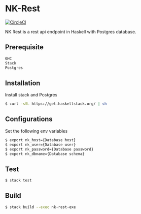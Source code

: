 # NK-Rest

[![CircleCI](https://circleci.com/gh/alexanderobi/nk-rest.svg?style=svg)](https://circleci.com/gh/alexanderobi/nk-rest)

NK Rest is a rest api endpoint in Haskell with Postgres database.

## Prerequisite
```bash
GHC
Stack
Postgres
```

## Installation
Install stack and Postgres
```bash
$ curl -sSL https://get.haskellstack.org/ | sh
```

## Configurations
Set the following env variables
```bash
$ export nk_host={Database host}
$ export nk_user={Database user}
$ export nk_password={Database password}
$ export nk_dbname={Database schema}

```
## Test
```bash
$ stack test
```

## Build
```bash
$ stack build --exec nk-rest-exe
```